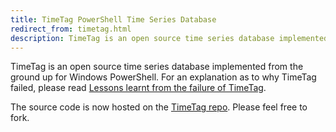 ```yaml
---
title: TimeTag PowerShell Time Series Database
redirect_from: timetag.html
description: TimeTag is an open source time series database implemented from the ground up for Windows PowerShell. If you want to know more about TimeTag, please visit the dedicated TimeTag project website.
---
```


TimeTag is an open source time series database implemented from the ground up for Windows PowerShell. For an explanation as to why TimeTag failed, please read [Lessons learnt from the failure of TimeTag](https://techteapot.com/posts/lessons-learnt-from-the-failure-of-timetag/).

The source code is now hosted on the [TimeTag  repo](https://github.com/openxtra/TimeTag). Please feel free to fork.
